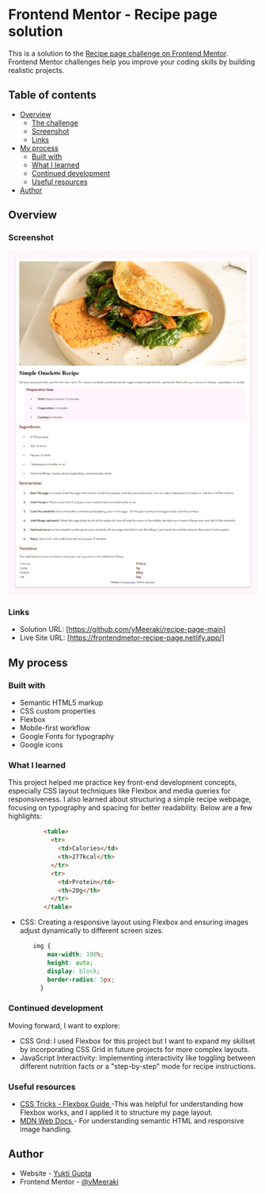 # Frontend Mentor - Recipe page solution

This is a solution to the [Recipe page challenge on Frontend Mentor](https://www.frontendmentor.io/challenges/recipe-page-KiTsR8QQKm). Frontend Mentor challenges help you improve your coding skills by building realistic projects. 

## Table of contents

- [Overview](#overview)
  - [The challenge](#the-challenge)
  - [Screenshot](#screenshot)
  - [Links](#links)
- [My process](#my-process)
  - [Built with](#built-with)
  - [What I learned](#what-i-learned)
  - [Continued development](#continued-development)
  - [Useful resources](#useful-resources)
- [Author](#author)



## Overview

### Screenshot

![Screenshot](./screencapture-frontendmetor-recipe-page-netlify-app-2024-09-11-12_05_38.png)


### Links

- Solution URL: [https://github.com/yMeeraki/recipe-page-main] 
- Live Site URL: [https://frontendmetor-recipe-page.netlify.app/]

## My process

### Built with

- Semantic HTML5 markup
- CSS custom properties
- Flexbox
- Mobile-first workflow
- Google Fonts for typography
- Google icons


### What I learned

This project helped me practice key front-end development concepts, especially CSS layout techniques like Flexbox and media queries for responsiveness. I also learned about structuring a simple recipe webpage, focusing on typography and spacing for better readability. Below are a few highlights:

```html
          <table>
            <tr>
              <td>Calories</td>
              <th>277kcal</th>
            </tr>
            <tr>
              <td>Protein</td>
              <th>20g</th>
            </tr>
          </table>
```
- CSS: Creating a responsive layout using Flexbox and ensuring images adjust dynamically to different screen sizes.
 ```css
        img {
            max-width: 100%;   
            height: auto;
            display: block;    
            border-radius: 5px;
          }
```

### Continued development

Moving forward, I want to explore:

- CSS Grid: I used Flexbox for this project but I want to expand my skillset by incorporating CSS Grid in future projects for more complex layouts.
- JavaScript Interactivity: Implementing interactivity like toggling between different nutrition facts or a "step-by-step" mode for recipe instructions.

### Useful resources

- [CSS Tricks - Flexbox Guide ](https://css-tricks.com/snippets/css/a-guide-to-flexbox) -This was helpful for understanding how Flexbox works, and I applied it to structure my page layout.
- [MDN Web Docs ](https://developer.mozilla.org/en-US/) - For understanding semantic HTML and responsive image handling.


## Author

- Website - [Yukti Gupta](https://frontendmetor-recipe-page.netlify.app/)
- Frontend Mentor - [@yMeeraki](https://www.frontendmentor.io/profile/yMeeraki)




